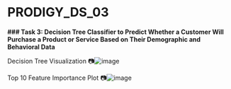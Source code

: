 # PRODIGY_DS_03

**### Task 3: Decision Tree Classifier to Predict Whether a Customer Will Purchase a Product or Service Based on Their Demographic and Behavioral Data**

Decision Tree Visualization
📷![image](https://github.com/user-attachments/assets/06def4cc-37d6-4381-b62b-baa13939eff9)

Top 10 Feature Importance Plot
📷![image](https://github.com/user-attachments/assets/b15a6e91-d6d4-4ac4-929f-4378c91d6c69)
